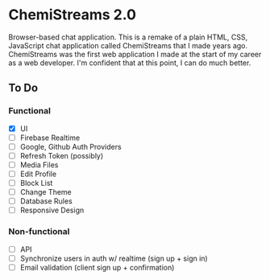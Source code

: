 # ChemiStreams 2.0
Browser-based chat application. This is a remake of a plain HTML, CSS, JavaScript chat application called ChemiStreams that I made years ago. ChemiStreams was the first web application I made at the start of my career as a web developer. I'm confident that at this point, I can do much better.

## To Do

### Functional
- [x] UI
- [ ] Firebase Realtime
- [ ] Google, Github Auth Providers
- [ ] Refresh Token (possibly)
- [ ] Media Files
- [ ] Edit Profile
- [ ] Block List
- [ ] Change Theme
- [ ] Database Rules
- [ ] Responsive Design

### Non-functional
- [ ] API
- [ ] Synchronize users in auth w/ realtime (sign up + sign in)
- [ ] Email validation (client sign up + confirmation)
